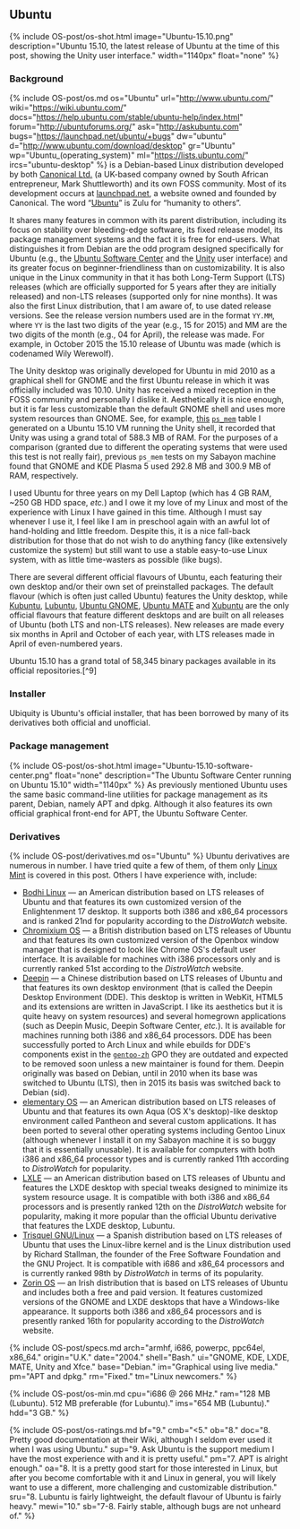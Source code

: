 ## Ubuntu
{% include OS-post/os-shot.html image="Ubuntu-15.10.png" description="Ubuntu 15.10, the latest release of Ubuntu at the time of this post, showing the Unity user interface." width="1140px" float="none" %}

### Background
{% include OS-post/os.md os="Ubuntu" url="http://www.ubuntu.com/" wiki="https://wiki.ubuntu.com/" docs="https://help.ubuntu.com/stable/ubuntu-help/index.html" forum="http://ubuntuforums.org/" ask="http://askubuntu.com" bugs="https://launchpad.net/ubuntu/+bugs" dw="ubuntu" d="http://www.ubuntu.com/download/desktop" gr="Ubuntu" wp="Ubuntu_(operating_system)" ml="https://lists.ubuntu.com/" ircs="ubuntu-desktop" %} is a Debian-based Linux distribution developed by both [Canonical Ltd.](https://en.wikipedia.org/wiki/Canonical_(company)) (a UK-based company owned by South African entrepreneur, Mark Shuttleworth) and its own FOSS community. Most of its development occurs at [launchpad.net](https://en.wikipedia.org/wiki/Launchpad_(website)), a website owned and founded by Canonical. The word &ldquo;[Ubuntu](https://en.wikipedia.org/wiki/Ubuntu_(philosophy))&rdquo; is Zulu for &ldquo;humanity to others&rdquo;.

It shares many features in common with its parent distribution, including its focus on stability over bleeding-edge software, its fixed release model, its package management systems and the fact it is free for end-users. What distinguishes it from Debian are the odd program designed specifically for Ubuntu (e.g., the [Ubuntu Software Center](https://en.wikipedia.org/wiki/Ubuntu_Software_Center) and the [Unity](https://en.wikipedia.org/wiki/Unity_(user_interface)) user interface) and its greater focus on beginner-friendliness than on customizability. It is also unique in the Linux community in that it has both Long-Term Support (LTS) releases (which are officially supported for 5 years after they are initially released) and non-LTS releases (supported only for nine months). It was also the first Linux distribution, that I am aware of, to use dated release versions. See the release version numbers used are in the format `YY.MM`, where `YY` is the last two digits of the year (e.g., 15 for 2015) and MM are the two digits of the month (e.g., 04 for April), the release was made. For example, in October 2015 the 15.10 release of Ubuntu was made (which is codenamed Wily Werewolf).

The Unity desktop was originally developed for Ubuntu in mid 2010 as a graphical shell for GNOME and the first Ubuntu release in which it was officially included was 10.10. Unity has received a mixed reception in the FOSS community and personally I dislike it. Aesthetically it is nice enough, but it is far less customizable than the default GNOME shell and uses more system resources than GNOME. See, for example, [this](https://github.com/fusion809/fusion809.github.io/blob/master/_includes/OS-post/unity-ps_mem.sh) [`ps_mem`](https://github.com/pixelb/ps_mem) table I generated on a Ubuntu 15.10 VM running the Unity shell, it recorded that Unity was using a grand total of 588.3 MB of RAM. For the purposes of a comparison (granted due to different the operating systems that were used this test is not really fair), previous `ps_mem` tests on my Sabayon machine found that GNOME and KDE Plasma 5 used 292.8 MB and 300.9 MB of RAM, respectively.

I used Ubuntu for three years on my Dell Laptop (which has 4 GB RAM, ~250 GB HDD space, *etc.*) and I owe it my love of my Linux and most of the experience with Linux I have gained in this time. Although I must say whenever I use it, I feel like I am in preschool again with an awful lot of hand-holding and little freedom. Despite this, it is a nice fall-back distribution for those that do not wish to do anything fancy (like extensively customize the system) but still want to use a stable easy-to-use Linux system, with as little time-wasters as possible (like bugs).

There are several different official flavours of Ubuntu, each featuring their own desktop and/or their own set of preinstalled packages. The default flavour (which is often just called Ubuntu) features the Unity desktop, while [Kubuntu](https://en.wikipedia.org/wiki/Kubuntu), [Lubuntu](https://en.wikipedia.org/wiki/Lubuntu), [Ubuntu GNOME](https://en.wikipedia.org/wiki/Ubuntu_GNOME), [Ubuntu MATE](https://en.wikipedia.org/wiki/Ubuntu_MATE) and [Xubuntu](https://en.wikipedia.org/wiki/Xubuntu) are the only official flavours that feature different desktops and are built on all releases of Ubuntu (both LTS and non-LTS releases). New releases are made every six months in April and October of each year, with LTS releases made in April of even-numbered years.

Ubuntu 15.10 has a grand total of 58,345 binary packages available in its official repositories.[^9]

### Installer
Ubiquity is Ubuntu's official installer, that has been borrowed by many of its derivatives both official and unofficial.

### Package management
{% include OS-post/os-shot.html image="Ubuntu-15.10-software-center.png" float="none" description="The Ubuntu Software Center running on Ubuntu 15.10" width="1140px" %}
As previously mentioned Ubuntu uses the same basic command-line utilities for package management as its parent, Debian, namely APT and dpkg. Although it also features its own official graphical front-end for APT, the Ubuntu Software Center.

### Derivatives
{% include OS-post/derivatives.md os="Ubuntu" %}
Ubuntu derivatives are numerous in number. I have tried quite a few of them, of them only [Linux Mint](#linux-mint) is covered in this post. Others I have experience with, include:
* [Bodhi Linux](http://distrowatch.com/table.php?distribution=bodhi) &mdash; an American distribution based on LTS releases of Ubuntu and that features its own customized version of the Enlightenment 17 desktop. It supports both i386 and x86_64 processors and is ranked 21nd for popularity according to the *DistroWatch* website.
* [Chromixium OS](http://distrowatch.com/table.php?distribution=chromixium) &mdash; a British distribution based on LTS releases of Ubuntu and that features its own customized version of the Openbox window manager that is designed to look like Chrome OS's default user interface. It is available for machines with i386 processors only and is currently ranked 51st according to the *DistroWatch* website.
* [Deepin](http://distrowatch.com/table.php?distribution=deepin) &mdash; a Chinese distribution based on LTS releases of Ubuntu and that features its own desktop environment (that is called the Deepin Desktop Environment (DDE). This desktop is written in WebKit, HTML5 and its extensions are written in JavaScript. I like its aesthetics but it is quite heavy on system resources) and several homegrown applications (such as Deepin Music, Deepin Software Center, *etc.*). It is available for machines running both i386 and x86_64 processors. DDE has been successfully ported to Arch Linux and while ebuilds for DDE's components exist in the [`gentoo-zh`](https://github.com/Gentoo-zh/gentoo-zh) GPO they are outdated and expected to be removed soon unless a new maintainer is found for them. Deepin originally was based on Debian, until in 2010 when its base was switched to Ubuntu (LTS), then in 2015 its basis was switched back to Debian (sid).
* [elementary OS](http://distrowatch.com/table.php?distribution=elementary) &mdash; an American distribution based on LTS releases of Ubuntu and that features its own Aqua (OS X's desktop)-like desktop environment called Pantheon and several custom applications. It has been ported to several other operating systems including Gentoo Linux (although whenever I install it on my Sabayon machine it is so buggy that it is essentially unusable). It is available for computers with both i386 and x86_64 processor types and is currently ranked 11th according to *DistroWatch* for popularity.
* [LXLE](http://distrowatch.com/table.php?distribution=lxle) &mdash; an American distribution based on LTS releases of Ubuntu and features the LXDE desktop with special tweaks designed to minimize its system resource usage. It is compatible with both i386 and x86_64 processors and is presently ranked 12th on the *DistroWatch* website for popularity, making it more popular than the official Ubuntu derivative that features the LXDE desktop, Lubuntu.
* [Trisquel GNU/Linux](http://distrowatch.com/table.php?distribution=trisquel) &mdash; a Spanish distribution based on LTS releases of Ubuntu that uses the Linux-libre kernel and is the Linux distribution used by Richard Stallman, the founder of the Free Software Foundation and the GNU Project. It is compatible with i686 and x86_64 processors and is currently ranked 98th by *DistroWatch* in terms of its popularity.
* [Zorin OS](http://distrowatch.com/table.php?distribution=zorin) &mdash; an Irish distribution that is based on LTS releases of Ubuntu and includes both a free and paid version. It features customized versions of the GNOME and LXDE desktops that have a Windows-like appearance. It supports both i386 and x86_64 processors and is presently ranked 16th for popularity according to the *DistroWatch* website.

{% include OS-post/specs.md arch="armhf, i686, powerpc, ppc64el, x86_64." origin="U.K." date="2004." shell="Bash." ui="GNOME, KDE, LXDE, MATE, Unity and Xfce." base="Debian." im="Graphical using live media." pm="APT and dpkg." rm="Fixed." tm="Linux newcomers." %}

{% include OS-post/os-min.md cpu="i686 @ 266 MHz." ram="128 MB (Lubuntu). 512 MB preferable (for Lubuntu)." ims="654 MB (Lubuntu)." hdd="3 GB." %}

{% include OS-post/os-ratings.md bf="9." cmb="&lt;5." ob="8." doc="8. Pretty good documentation at their Wiki, although I seldom ever used it when I was using Ubuntu." sup="9. Ask Ubuntu is the support medium I have the most experience with and it is pretty useful." pm="7. APT is alright enough." oa="8. It is a pretty good start for those interested in Linux, but after you become comfortable with it and Linux in general, you will likely want to use a different, more challenging and customizable distribution." sru="8. Lubuntu is fairly lightweight, the default flavour of Ubuntu is fairly heavy." mewi="10." sb="7-8. Fairly stable, although bugs are not unheard of." %}
